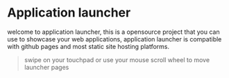 # Application launcher

welcome to application launcher, this is a opensource project that you can use to showcase your web applications,
application launcher is compatible with github pages and most static site hosting platforms.
> swipe on your touchpad or use your mouse scroll wheel to move launcher pages
